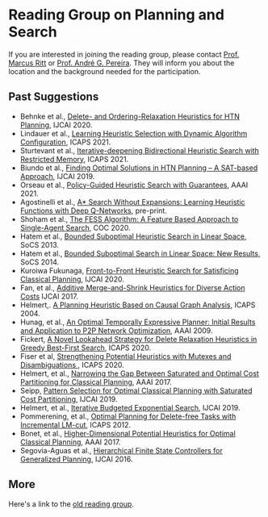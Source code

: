 # Reading Group on Planning and Search

If you are interested in joining the reading group, please contact [Prof. Marcus Ritt](http://www.inf.ufrgs.br/~mrpritt) or [Prof. André G. Pereira](http://www.inf.ufrgs.br/~agpereira). They will inform you about the location and the background needed for the participation.

## Past Suggestions

* Behnke et al., [Delete- and Ordering-Relaxation Heuristics for HTN Planning](https://www.ijcai.org/proceedings/2020/564), IJCAI 2020.
* Lindauer et al., [Learning Heuristic Selection with Dynamic Algorithm Configuration](https://ojs.aaai.org/index.php/ICAPS/article/view/16008), ICAPS 2021.
* Sturtevant et al., [Iterative-deepening Bidirectional Heuristic Search with Restricted Memory](https://ojs.aaai.org/index.php/ICAPS/article/view/15978), ICAPS 2021.
* Biundo et al., [Finding Optimal Solutions in HTN Planning – A SAT-based Approach](https://www.ijcai.org/proceedings/2019/0764.pdf), IJCAI 2019.
* Orseau et al., [Policy-Guided Heuristic Search with Guarantees](https://arxiv.org/pdf/2103.11505.pdf), AAAI 2021.
* Agostinelli et al., [A* Search Without Expansions: Learning Heuristic Functions with Deep Q-Networks](https://arxiv.org/abs/2102.04518), pre-print.
* Shoham et al., [The FESS Algorithm: A Feature Based Approach to Single-Agent Search](https://ieee-cog.org/2020/papers/paper_44.pdf), COC 2020.
* Hatem et al., [Bounded Suboptimal Heuristic Search in Linear Space](http://matthatem.com/papers/idees-socs-13.pdf), SoCS 2013.
* Hatem et al., [Bounded Suboptimal Search in Linear Space: New Results](http://matthatem.com/papers/idasep-socs-14.pdf), SoCS 2014.
* Kuroiwa Fukunaga, [Front-to-Front Heuristic Search for Satisficing Classical Planning](https://doi.org/10.24963/ijcai.2020/567), IJCAI 2020.
* Fan, et al., [Additive Merge-and-Shrink Heuristics for Diverse Action Costs](https://www.ijcai.org/Proceedings/2017/0599.pdf) IJCAI 2017.
* Helmert,. [A Planning Heuristic Based on Causal Graph Analysis](https://ai.dmi.unibas.ch/papers/helmert-icaps04.pdf), ICAPS 2004.
* Hunag, et al., [An Optimal Temporally Expressive Planner: Initial Results and Application to P2P Network Optimization](https://aaai.org/ocs/index.php/ICAPS/ICAPS09/paper/download/702/1109), AAAI 2009.
* Fickert, [A Novel Lookahead Strategy for Delete Relaxation Heuristics in Greedy Best-First Search](https://fai.cs.uni-saarland.de/fickert/papers/icaps20.pdf), ICAPS 2020.
* Fiser et al, [Strengthening Potential Heuristics with Mutexes and Disambiguations ](https://aaai.org/ojs/index.php/ICAPS/article/view/6653/6507), ICAPS 2020.
* Helmert, et al., [Narrowing the Gap Between Saturated and Optimal Cost Partitioning for Classical Planning](https://ai.dmi.unibas.ch/papers/seipp-et-al-aaai2017.pdf), AAAI 2017.
* Seipp, [Pattern Selection for Optimal Classical Planning with Saturated Cost Partitioning](https://ai.dmi.unibas.ch/papers/seipp-ijcai2019.pdf), IJCAI 2019.
* Helmert, et al., [Iterative Budgeted Exponential Search](https://ai.dmi.unibas.ch/papers/helmert-et-al-ijcai2019.pdf), IJCAI 2019.
* Pommerening, et al., [Optimal Planning for Delete-free Tasks with Incremental LM-cut](https://ai.dmi.unibas.ch/papers/pommerening-helmert-icaps2012.pdf), ICAPS 2012.
* Bonet, et al., [Higher-Dimensional Potential Heuristics for Optimal Classical Planning](https://ai.dmi.unibas.ch/papers/pommerening-et-al-aaai2017.pdf), AAAI 2017.
* Segovia-Aguas et al., [Hierarchical Finite State Controllers for Generalized Planning](https://www.ijcai.org/Proceedings/16/Papers/458.pdf), IJCAI 2016.

## More

Here's a link to the [old reading group](old-reading.html).
